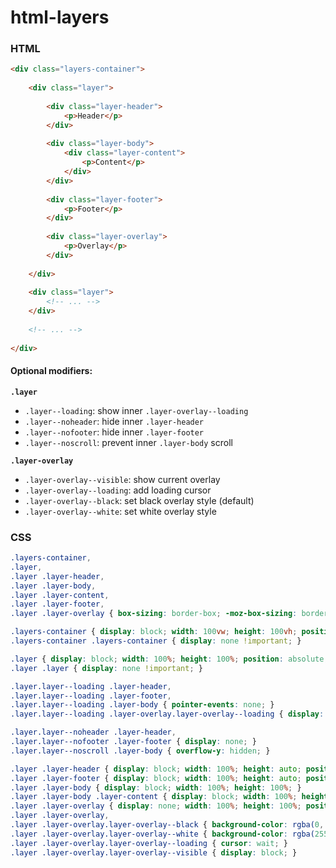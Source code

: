 # html-layers

### HTML
```html
<div class="layers-container">
    
    <div class="layer">
        
        <div class="layer-header">
            <p>Header</p>
        </div>
        
        <div class="layer-body">
            <div class="layer-content">
                <p>Content</p>
            </div>
        </div>
        
        <div class="layer-footer">
            <p>Footer</p>
        </div>
        
        <div class="layer-overlay">
            <p>Overlay</p>
        </div>
        
    </div>
  
    <div class="layer">
        <!-- ... -->
    </div>
    
    <!-- ... -->
  
</div>
```

#### Optional modifiers:

**`.layer`**
- `.layer--loading`: show inner `.layer-overlay--loading`
- `.layer--noheader`: hide inner `.layer-header`
- `.layer--nofooter`: hide inner `.layer-footer`
- `.layer--noscroll`: prevent inner `.layer-body` scroll

**`.layer-overlay`**
- `.layer-overlay--visible`: show current overlay
- `.layer-overlay--loading`: add loading cursor
- `.layer-overlay--black`: set black overlay style (default)
- `.layer-overlay--white`: set white overlay style

### CSS
```css
.layers-container,
.layer,
.layer .layer-header,
.layer .layer-body,
.layer .layer-content,
.layer .layer-footer,
.layer .layer-overlay { box-sizing: border-box; -moz-box-sizing: border-box; -webkit-box-sizing: border-box; }

.layers-container { display: block; width: 100vw; height: 100vh; position: relative; overflow: hidden; }
.layers-container .layers-container { display: none !important; }

.layer { display: block; width: 100%; height: 100%; position: absolute; top: 0; left: 0; z-index: 1; overflow: hidden; }
.layer .layer { display: none !important; }

.layer.layer--loading .layer-header,
.layer.layer--loading .layer-footer,
.layer.layer--loading .layer-body { pointer-events: none; }
.layer.layer--loading .layer-overlay.layer-overlay--loading { display: block; }

.layer.layer--noheader .layer-header,
.layer.layer--nofooter .layer-footer { display: none; }
.layer.layer--noscroll .layer-body { overflow-y: hidden; }

.layer .layer-header { display: block; width: 100%; height: auto; position: absolute; z-index: 1; top: 0; left: 0; right: 0; overflow: hidden; }
.layer .layer-footer { display: block; width: 100%; height: auto; position: absolute; z-index: 2; bottom: 0; left: 0; right: 0; overflow: hidden; }
.layer .layer-body { display: block; width: 100%; height: 100%; }
.layer .layer-body .layer-content { display: block; width: 100%; height: 100%; position: relative; overflow-x: hidden; overflow-y: auto; }
.layer .layer-overlay { display: none; width: 100%; height: 100%; position: absolute; z-index: 3; top: 0; left: 0; bottom: 0; right: 0; overflow: hidden; }
.layer .layer-overlay,
.layer .layer-overlay.layer-overlay--black { background-color: rgba(0, 0, 0, 0.6); color:#FFFFFF; }
.layer .layer-overlay.layer-overlay--white { background-color: rgba(255, 255, 255, 0.8); color:#000000; }
.layer .layer-overlay.layer-overlay--loading { cursor: wait; }
.layer .layer-overlay.layer-overlay--visible { display: block; }
```
